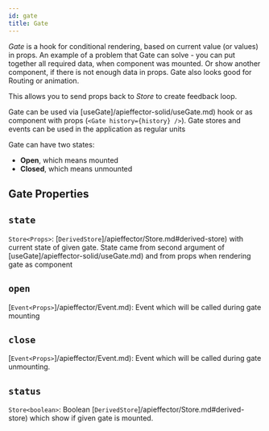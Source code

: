 ```yaml
---
id: gate
title: Gate
---
```


_Gate_ is a hook for conditional rendering, based on current value (or values) in props. An example of a problem that Gate can solve - you can put together all required data, when component was mounted. Or show another component, if there is not enough data in props. Gate also looks good for Routing or animation.

This allows you to send props back to _Store_ to create feedback loop.

Gate can be used via [useGate]/apieffector-solid/useGate.md) hook or as component with props (`<Gate history={history} />`). Gate stores and events can be used in the application as regular units

Gate can have two states:

- **Open**, which means mounted
- **Closed**, which means unmounted

## Gate Properties

## `state`

`Store<Props>`: [`DerivedStore`]/apieffector/Store.md#derived-store) with current state of given gate. State came from second argument of [useGate]/apieffector-solid/useGate.md) and from props when rendering gate as component

## `open`

[`Event<Props>`]/apieffector/Event.md): Event which will be called during gate mounting

## `close`

[`Event<Props>`]/apieffector/Event.md): Event which will be called during gate unmounting.

## `status`

`Store<boolean>`: Boolean [`DerivedStore`]/apieffector/Store.md#derived-store) which show if given gate is mounted.
